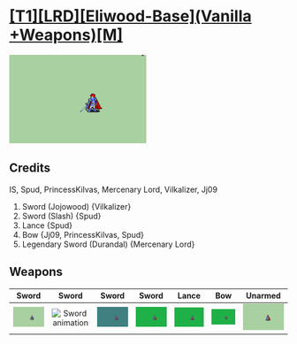 # [\[T1\]\[LRD\]\[Eliwood-Base\]\(Vanilla +Weapons\)\[M\]](./%5BT1%5D%5BLRD%5D%5BEliwood-Base%5D(Vanilla%20+Weapons)%5BM%5D)

<img src="./1.%20Sword/Sword_000.png" alt="[T1][LRD][Eliwood-Base](Vanilla +Weapons)[M] standing" />

## Credits

IS, Spud, PrincessKilvas, Mercenary Lord, Vilkalizer, Jj09

1. Sword (Jojowood) {Vilkalizer}
1. Sword (Slash) {Spud}
2. Lance {Spud}
5. Bow {Jj09, PrincessKilvas, Spud}
8. Legendary Sword (Durandal) {Mercenary Lord}

## Weapons


|Sword |Sword |Sword |Sword |Lance |Bow |Unarmed |
|  :---: | :---: | :---: | :---: | :---: | :---: | :---: |
| <img alt="Sword animation" src="./1.%20Sword/Sword.gif" /> | <img alt="Sword animation" src="./1.%20Sword%20(Durandal)/Sword.gif" /> | <img alt="Sword animation" src="./1.%20Sword%20(Jojowood)/Sword.gif" /> | <img alt="Sword animation" src="./1.%20Sword%20(Slash)/Sword.gif" /> | <img alt="Lance animation" src="./2.%20Lance%20%7BSpud%7D/Lance.gif" /> | <img alt="Bow animation" src="./5.%20Bow/Bow.gif" /> | <img alt="Unarmed animation" src="./8.%20Unarmed/Unarmed.gif" /> |
